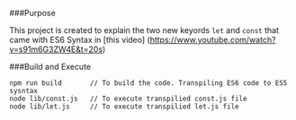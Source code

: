 ###Purpose

This project is created to explain the two new keyords `let` and `const` that came with ES6 Syntax in [this video] (https://www.youtube.com/watch?v=s91m6G3ZW4E&t=20s)

###Build and Execute
```
npm run build       // To build the code. Transpiling ES6 code to ES5 sysntax
node lib/const.js   // To execute transpilied const.js file
node lib/let.js     // To execute transpilied let.js file
```
